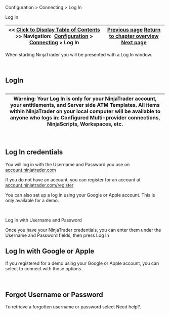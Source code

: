 ﻿


Configuration \> Connecting \> Log In






















Log In







| \<\< [Click to Display Table of Contents](log-in.md) \>\> **Navigation:**     [Configuration](configuration.md) \> [Connecting](connecting.md) \> Log In | [Previous page](connecting.md) [Return to chapter overview](connecting.md) [Next page](trading-mode.md) |
| --- | --- |











When starting NinjaTrader you will be presented with a Log In window.


 


## LogIn


## 


## 




| Warning: Your Log In is only for your NinjaTrader account, your entitlements, and Server side ATM Templates. All items within NinjaTrader on your local computer will be available to anyone who logs in: Configured Multi\-provider connections, NinjaScripts, Workspaces, etc. |
| --- |



 


## Log In credentials


You will log in with the Username and Password you use on [account.ninjatrader.com](https://account.ninjatrader.com/welcome) 


If you do not have an account, you can register for an account at [account.ninjatrader.com/register](https://account.ninjatrader.com/register)


You can also set up a log in using your Google or Apple account. This is only available for a demo.


 


Log In with Username and Password


Once you have your NinjaTrader credentials, you can enter them under the Username and Password fields, then press Log In


## 


## Log In with Google or Apple


If you registered for a demo using your Google or Apple account, you can select to connect with those options.


 


## Forgot Username or Password


To retrieve a forgotten username or password select Need help?.








